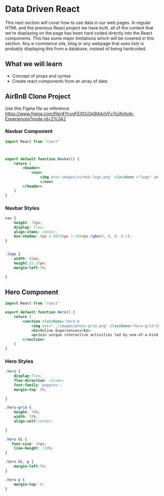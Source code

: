 # Data Driven React
This next section will cover how to use data in our web pages. In regular HTML and the previous React project we have built, all of the content that we're displaying on the page 
has been hard coded directly into the React components. This has some major limitations which will be covered in this section. Any e-commerce site, 
blog or any webpage that uses lists is probably displaying this from a database, instead of being hardcoded.

## What we will learn
- Concept of props and syntax
- Create react components from an array of data

## AirBnB Clone Project
Use this Figma file as reference: https://www.figma.com/file/4YjrygFEXOcDp9AAnVFv7o/Airbnb-Experiences?node-id=2%3A2

### Navbar Component

```jsx
import React from "react"



export default function Navbar() {
    return (
        <header>
            <nav>
                <img src='images/airbnb-logo.png' className ="logo" />
                </nav>
        </header>
    )
}
```
### Navbar Styles
```css
nav {
    height: 70px;
    display: flex;
    align-items: center;
    box-shadow: 0px 2.98256px 7.4564px rgba(0, 0, 0, 0.1);
}


.logo {
    width: 82px;
    height:25.35px;
    margin-left:5%;
    
}
```
## Hero Component
```jsx
import React from "react"

export default function Hero() {
    return (
        <section className='hero'>
            <img src="../images/photo-grid.png" className="hero-grid"/>
            <h1>Online Experiences</h1>
            <p>Join unique interactive activities led by one-of-a-kind hosts—all without leaving home.</p>
        </section>
    )
}
```
### Hero Styles
```css
.hero {
    display:flex;
    flex-direction: column;
    font-family:'poppins';
    margin-top: 5%;
  
}

.hero-grid {
    height: 70%;
    width: 70%;
    align-self:center;
    
}

.hero h1 {
   font-size: 36px;
    line-height: 110%;
}

.hero h1, p {
    margin-left:5%;
}

.hero p {
    margin-top: 0;
}
```
